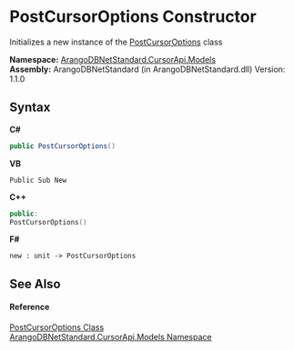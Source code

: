# PostCursorOptions Constructor 
 

Initializes a new instance of the <a href="33e10911-ea6c-31b3-60fc-c57350209014">PostCursorOptions</a> class

**Namespace:**&nbsp;<a href="35799343-7a53-6c3b-95d1-21ff990d1b8b">ArangoDBNetStandard.CursorApi.Models</a><br />**Assembly:**&nbsp;ArangoDBNetStandard (in ArangoDBNetStandard.dll) Version: 1.1.0

## Syntax

**C#**<br />
``` C#
public PostCursorOptions()
```

**VB**<br />
``` VB
Public Sub New
```

**C++**<br />
``` C++
public:
PostCursorOptions()
```

**F#**<br />
``` F#
new : unit -> PostCursorOptions
```


## See Also


#### Reference
<a href="33e10911-ea6c-31b3-60fc-c57350209014">PostCursorOptions Class</a><br /><a href="35799343-7a53-6c3b-95d1-21ff990d1b8b">ArangoDBNetStandard.CursorApi.Models Namespace</a><br />